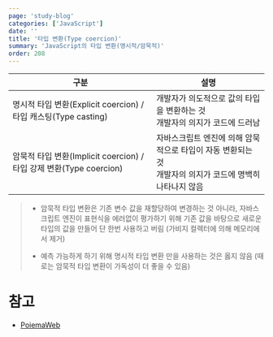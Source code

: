```yaml
---
page: 'study-blog'
categories: ['JavaScript']
date: ''
title: '타입 변환(Type coercion)'
summary: 'JavaScript의 타입 변환(명시적/암묵적)'
order: 208
---
```


| 구분                                                         | 설명                                                         |
| ------------------------------------------------------------ | ------------------------------------------------------------ |
| 명시적 타입 변환(Explicit coercion) / 타입 캐스팅(Type casting) | 개발자가 의도적으로 값의 타입을 변환하는 것<br/>개발자의 의지가 코드에 드러남 |
| 암묵적 타입 변환(Implicit coercion) / 타입 강제 변환(Type coercion) | 자바스크립트 엔진에 의해 암묵적으로 타입이 자동 변환되는 것<br/>개발자의 의지가 코드에 명백히 나타나지 않음 |

> - 암묵적 타입 변환은 기존 변수 값을 재할당하여 변경하는 것 아니라, 자바스크립트 엔진이 표현식을 에러없이 평가하기 위해 기존 값을 바탕으로 새로운 타입의 값을 만들어 단 한번 사용하고 버림 (가비지 컬렉터에 의해 메모리에서 제거)
>
> - 예측 가능하게 하기 위해 명시적 타입 변환 만을 사용하는 것은 옳지 않음 (때로는 암묵적 타입 변환이 가독성이 더 좋을 수 있음)

# 참고

- [PoiemaWeb](https://poiemaweb.com/js-type-coercion)
